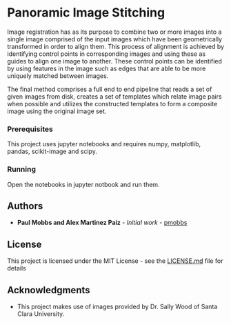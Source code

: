 # Panoramic Image Stitching

Image registration has as its purpose to combine two or more images into a single image comprised of the input images which have been geometrically transformed in order to align them. This process of alignment is achieved by identifying control points in corresponding images and using these as guides to align one image to another. These control points can be identified by using features in the image such as edges that are able to be more uniquely matched between images. 

The final method comprises a full end to end pipeline that reads a set of given images from disk, creates a set of templates which relate image pairs when possible and utilizes the constructed templates to form a composite image using the original image set. 

### Prerequisites

This project uses jupyter notebooks and requires numpy, matplotlib, pandas, scikit-image and scipy.

### Running

Open the notebooks in jupyter notbook and run them.

## Authors

* **Paul Mobbs and Alex Martinez Paiz** - *Initial work* - [pmobbs](https://github.com/pmobbs)

## License

This project is licensed under the MIT License - see the [LICENSE.md](LICENSE.md) file for details

## Acknowledgments

* This project makes use of images provided by Dr. Sally Wood of Santa Clara University.